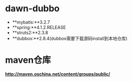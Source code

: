 # dawn-dubbo
* **mybatis:**3.2.7
* **spring:**4.1.2.RELEASE
* **struts2:**2.3.8
* **dubbox:**2.8.4(dubbox需要下载源码install到本地仓库)

# maven仓库
**http://maven.oschina.net/content/groups/public/**

